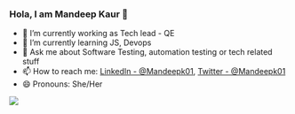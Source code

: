 ### Hola, I am Mandeep Kaur 👋

- 🔭 I’m currently working as Tech lead - QE 
- 🌱 I’m currently learning JS, Devops
- 💬 Ask me about Software Testing, automation testing or tech related stuff
- 📫 How to reach me: [LinkedIn - @Mandeepk01](https://www.linkedin.com/in/mandeepk01/), 
[Twitter - @Mandeepk01](https://twitter.com/Mandeepk01)
- 😄 Pronouns: She/Her

<img src= "https://github-readme-stats.vercel.app/api?username=Mandeepk01&&show_icons=true&title_color=ffffff&icon_color=bb2acf&text_color=daf7dc&bg_color=151515">
